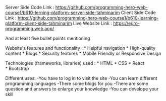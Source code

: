 Server Side Code Link :  https://github.com/programming-hero-web-course1/b610-lerning-platform-server-side-tahminarim
Client Side Code Link :   https://github.com/programming-hero-web-course1/b610-learning-platform-client-side-tahminarim
Live Website Link     :  https://euro-programming.web.app/


And at least five bullet points mentioning 

Website's  features and functionality :
    * Helpful navigation
    * High-quality content
    * Blogs
    * Security features
    * Mobile Friendly or Responsive Design



 Technologies (frameworks, libraries) used :
    * HTML
    * CSS
    * React    
    * Bootstrap
    

Different uses:
    -You have to log in to visit the site
    -You can learn different programming languages
    -There some blogs for you
    -There are some question and answers to enlarge your knowledge
    -You can develope your skill